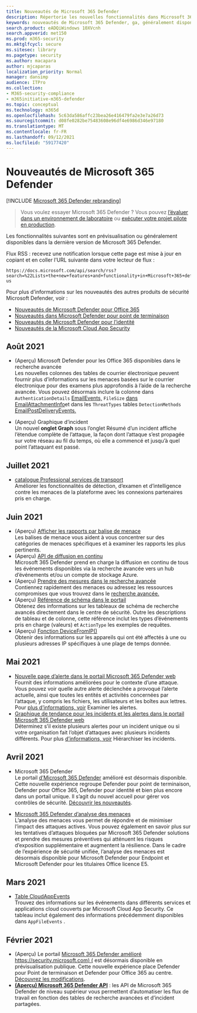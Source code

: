 ```yaml
---
title: Nouveautés de Microsoft 365 Defender
description: Répertorie les nouvelles fonctionnalités dans Microsoft 365 Defender
keywords: nouveautés de Microsoft 365 Defender, ga, généralement disponibles, fonctionnalités, disponibles, nouvelles
search.product: eADQiWindows 10XVcnh
search.appverid: met150
ms.prod: m365-security
ms.mktglfcycl: secure
ms.sitesec: library
ms.pagetype: security
ms.author: macapara
author: mjcaparas
localization_priority: Normal
manager: dansimp
audience: ITPro
ms.collection:
- M365-security-compliance
- m365initiative-m365-defender
ms.topic: conceptual
ms.technology: m365d
ms.openlocfilehash: 5c63da586affc23bea26e416479fa2e3e7a26d73
ms.sourcegitcommit: d08fe0282be75483608e96df4e6986d346e97180
ms.translationtype: MT
ms.contentlocale: fr-FR
ms.lasthandoff: 09/12/2021
ms.locfileid: "59177420"
---
```

# <a name="whats-new-in-microsoft-365-defender"></a>Nouveautés de Microsoft 365 Defender

[!INCLUDE [Microsoft 365 Defender rebranding](../includes/microsoft-defender.md)]

> Vous voulez essayer Microsoft 365 Defender ? Vous pouvez [l’évaluer dans un environnement de laboratoire](m365d-evaluation.md?ocid=cx-docs-MTPtriallab) ou [exécuter votre projet pilote en production](m365d-pilot.md?ocid=cx-evalpilot).
>

Les fonctionnalités suivantes sont en prévisualisation ou généralement disponibles dans la dernière version de Microsoft 365 Defender.

Flux RSS : recevez une notification lorsque cette page est mise à jour en copiant et en coller l’URL suivante dans votre lecteur de flux :
```http
https://docs.microsoft.com/api/search/rss?search=%22Lists+the+new+features+and+functionality+in+Microsoft+365+defender%22&locale=en-us
```

Pour plus d’informations sur les nouveautés des autres produits de sécurité Microsoft Defender, voir :

- [Nouveautés de Microsoft Defender pour Office 365](../office-365-security/whats-new-in-defender-for-office-365.md)
- [Nouveautés dans Microsoft Defender pour point de terminaison](../defender-endpoint/whats-new-in-microsoft-defender-atp.md)
- [Nouveautés de Microsoft Defender pour l’identité](/defender-for-identity/whats-new)
- [Nouveautés de la Microsoft Cloud App Security](/cloud-app-security/release-notes)





## <a name="august-2021"></a>Août 2021
- (Aperçu) Microsoft Defender pour les Office 365 disponibles dans le recherche avancée
<br>Les nouvelles colonnes des tables de courrier électronique peuvent fournir plus d’informations sur les menaces basées sur le courrier électronique pour des examens plus approfondis à l’aide de la recherche avancée. Vous pouvez désormais inclure la colonne dans `AuthenticationDetails` [EmailEvents,](./advanced-hunting-emailevents-table.md) `FileSize` [dans EmailAttachmentInfo](./advanced-hunting-emailattachmentinfo-table.md)et dans les `ThreatTypes` tables `DetectionMethods` [EmailPostDeliveryEvents.](./advanced-hunting-emailpostdeliveryevents-table.md) 

- (Aperçu) Graphique d’incident <br>  Un nouvel **onglet Graph** sous  l’onglet Résumé d’un incident affiche l’étendue complète de l’attaque, la façon dont l’attaque s’est propagée sur votre réseau au fil du temps, où elle a commencé et jusqu’à quel point l’attaquant est passé.

## <a name="july-2021"></a>Juillet 2021
- [catalogue Professional services de transport](https://sip.security.microsoft.com/interoperability/professional_services)<br>Améliorer les fonctionnalités de détection, d’examen et d’intelligence contre les menaces de la plateforme avec les connexions partenaires pris en charge.

## <a name="june-2021"></a>Juin 2021
- (Aperçu) [Afficher les rapports par balise de menace](threat-analytics.md#view-reports-per-threat-tags)<br> Les balises de menace vous aident à vous concentrer sur des catégories de menaces spécifiques et à examiner les rapports les plus pertinents.
- (Aperçu) [API de diffusion en continu](../defender-endpoint/raw-data-export.md)<br> Microsoft 365 Defender prend en charge la diffusion en continu de tous les événements disponibles via la recherche avancée vers un hub d’événements et/ou un compte de stockage Azure.
- (Aperçu) [Prendre des mesures dans le recherche avancée](advanced-hunting-take-action.md)<br> Contiennez rapidement des menaces ou adressez les ressources compromises que vous trouvez dans le [recherche avancée.](advanced-hunting-overview.md)
- (Aperçu) [Référence de schéma dans le portail](advanced-hunting-schema-tables.md#get-schema-information-in-the-security-center)<br> Obtenez des informations sur les tableaux de schéma de recherche avancés directement dans le centre de sécurité. Outre les descriptions de tableau et de colonne, cette référence inclut les types d’événements pris en charge (valeurs) et `ActionType` les exemples de requêtes.
- (Aperçu) [Fonction DeviceFromIP()](advanced-hunting-devicefromip-function.md)<br> Obtenir des informations sur les appareils qui ont été affectés à une ou plusieurs adresses IP spécifiques à une plage de temps donnée.
    

## <a name="may-2021"></a>Mai 2021

- [Nouvelle page d’alerte dans le portail Microsoft 365 Defender web](https://techcommunity.microsoft.com/t5/microsoft-365-defender/easily-find-anomalies-in-incidents-and-alerts/ba-p/2339243) <br> Fournit des informations améliorées pour le contexte d’une attaque. Vous pouvez voir quelle autre alerte déclenchée a provoqué l’alerte actuelle, ainsi que toutes les entités et activités concernées par l’attaque, y compris les fichiers, les utilisateurs et les boîtes aux lettres. Pour [plus d’informations, voir](/microsoft-365/security/defender/investigate-alerts) Examiner les alertes.
- [Graphique de tendance pour les incidents et les alertes dans le portail Microsoft 365 Defender web](https://techcommunity.microsoft.com/t5/microsoft-365-defender/new-alert-page-for-microsoft-365-defender-incident-detections/ba-p/2350425) <br> Déterminez s’il existe plusieurs alertes pour un incident unique ou si votre organisation fait l’objet d’attaques avec plusieurs incidents différents. Pour plus [d’informations, voir](/microsoft-365/security/defender/incident-queue) Hiérarchiser les incidents.


## <a name="april-2021"></a>Avril 2021
- Microsoft 365 Defender<br> Le portail [d’Microsoft 365 Defender](https://security.microsoft.com) amélioré est désormais disponible. Cette nouvelle expérience regroupe Defender pour point de terminaison, Defender pour Office 365, Defender pour identité et bien plus encore dans un portail unique. Il s’agit du nouvel accueil pour gérer vos contrôles de sécurité. [Découvrir les nouveautés](./overview-security-center.md).

- [Microsoft 365 Defender d’analyse des menaces](threat-analytics.md)<br>
 L’analyse des menaces vous permet de répondre et de minimiser l’impact des attaques actives. Vous pouvez également en savoir plus sur les tentatives d’attaques bloquées par Microsoft 365 Defender solutions et prendre des mesures préventives qui atténuent les risques d’exposition supplémentaire et augmentent la résilience. Dans le cadre de l’expérience de sécurité unifiée, l’analyse des menaces est désormais disponible pour Microsoft Defender pour Endpoint et Microsoft Defender pour les titulaires Office licence E5.

## <a name="march-2021"></a>Mars 2021
- [Table CloudAppEvents](advanced-hunting-cloudappevents-table.md) <br>Trouvez des informations sur les événements dans différents services et applications cloud couverts par Microsoft Cloud App Security. Ce tableau inclut également des informations précédemment disponibles dans `AppFileEvents` .
## <a name="february-2021"></a>Février 2021
- (Aperçu) Le portail [Microsoft 365 Defender amélioré https://security.microsoft.com) (](https://security.microsoft.com) est désormais disponible en prévisualisation publique. Cette nouvelle expérience place Defender pour Point de terminaison et Defender pour Office 365 au centre. [Découvrez les modifications](./overview-security-center.md).
- **[(Aperçu) Microsoft 365 Defender API](api-overview.md)** : les API de Microsoft 365 Defender de niveau supérieur vous permettent d’automatiser les flux de travail en fonction des tables de recherche avancées et d’incident partagées. 
